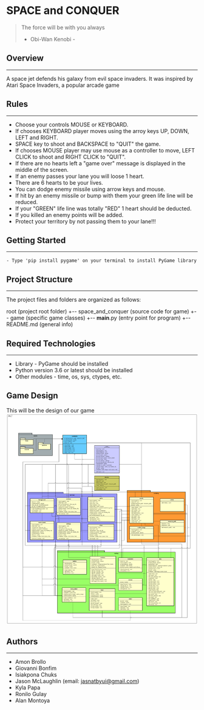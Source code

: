 # SPACE and CONQUER

> The force will be with you always
>
> - Obi-Wan Kenobi -

## Overview

---

A space jet defends his galaxy from evil space invaders.
It was inspired by Atari Space Invaders, a popular arcade game

## Rules

---

- Choose your controls MOUSE or KEYBOARD.
- If chooses KEYBOARD player moves using the arroy keys UP, DOWN, LEFT and RIGHT.
- SPACE key to shoot and BACKSPACE to "QUIT" the game.
- If chooses MOUSE player may use mouse as a controller to move, LEFT CLICK to shoot and RIGHT CLICK to "QUIT".
- If there are no hearts left a "game over" message is displayed in the middle of the screen.
- If an enemy passes your lane you will loose 1 heart.
- There are 6 hearts to be your lives.
- You can dodge enemy missile using arrow keys and mouse.
- If hit by an enemy missile or bump with them your green life line will be reduced.
- If your "GREEN" life line was totally "RED" 1 heart should be deducted.
- If you killed an enemy points will be added.
- Protect your territory by not passing them to your lane!!!

## Getting Started

---

```
- Type 'pip install pygame' on your terminal to install PyGame library
```

## Project Structure

---

The project files and folders are organized as follows:

root (project root folder)
+-- space_and_conquer (source code for game)
+-- game (specific game classes)
+-- **main**.py (entry point for program)
+-- README.md (general info)

## Required Technologies

---

- Library - PyGame should be installed
- Python version 3.6 or latest should be installed
- Other modules - time, os, sys, ctypes, etc.

## Game Design

This will be the design of our game
![Game Class Design](space_and_conquer.png)

## Authors

---

- Amon Brollo
- Giovanni Bonfim
- Isiakpona Chuks
- Jason McLaughlin (email: jasnatbyui@gmail.com)
- Kyla Papa
- Ronilo Gulay
- Alan Montoya
